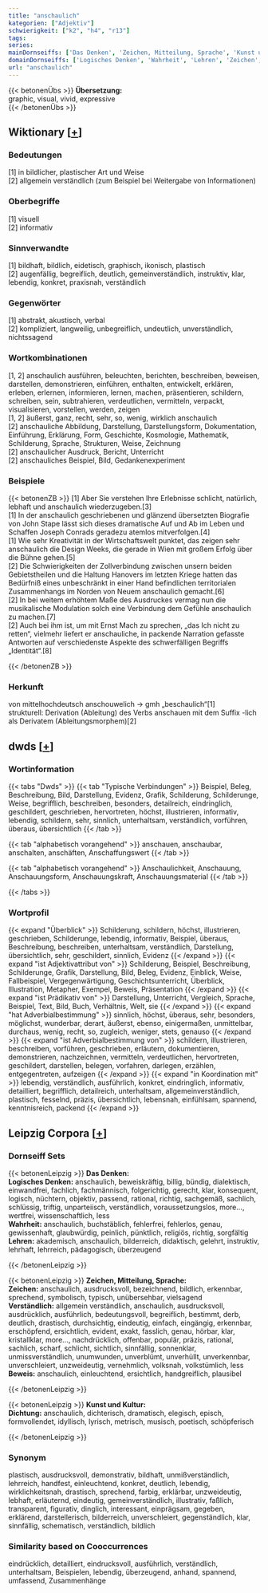 ```yaml
---
title: "anschaulich"
kategorien: ["Adjektiv"]
schwierigkeit: ["k2", "h4", "r13"]
tags:
series:
mainDornseiffs: ['Das Denken', 'Zeichen, Mitteilung, Sprache', 'Kunst und Kultur']
domainDornseiffs: ['Logisches Denken', 'Wahrheit', 'Lehren', 'Zeichen', 'Verständlich', 'Beweis', 'Dichtung']
url: "anschaulich"
---
```


{{< betonenÜbs >}}
**Übersetzung:**  
graphic, visual, vivid, expressive  
{{< /betonenÜbs >}}

## Wiktionary [[+](https://de.wiktionary.org/wiki/anschaulich)]

### Bedeutungen
[1] in bildlicher, plastischer Art und Weise  
[2] allgemein verständlich (zum Beispiel bei Weitergabe von Informationen)  

### Oberbegriffe
[1] visuell  
[2] informativ  

### Sinnverwandte
[1] bildhaft, bildlich, eidetisch, graphisch, ikonisch, plastisch  
[2] augenfällig, begreiflich, deutlich, gemeinverständlich, instruktiv, klar, lebendig, konkret, praxisnah, verständlich  

### Gegenwörter
[1] abstrakt, akustisch, verbal  
[2] kompliziert, langweilig, unbegreiflich, undeutlich, unverständlich, nichtssagend  

### Wortkombinationen
[1, 2] anschaulich ausführen, beleuchten, berichten, beschreiben, beweisen, darstellen, demonstrieren, einführen, enthalten, entwickelt, erklären, erleben, erlernen, informieren, lernen, machen, präsentieren, schildern, schreiben, sein, subtrahieren, verdeutlichen, vermitteln, verpackt, visualisieren, vorstellen, werden, zeigen  
[1, 2] äußerst, ganz, recht, sehr, so, wenig, wirklich anschaulich  
[2] anschauliche Abbildung, Darstellung, Darstellungsform, Dokumentation, Einführung, Erklärung, Form, Geschichte, Kosmologie, Mathematik, Schilderung, Sprache, Strukturen, Weise, Zeichnung  
[2] anschaulicher Ausdruck, Bericht, Unterricht  
[2] anschauliches Beispiel, Bild, Gedankenexperiment  

### Beispiele
{{< betonenZB >}}
[1] Aber Sie verstehen Ihre Erlebnisse schlicht, natürlich, lebhaft und anschaulich wiederzugeben.[3]  
[1] In der anschaulich geschriebenen und glänzend übersetzten Biografie von John Stape lässt sich dieses dramatische Auf und Ab im Leben und Schaffen Joseph Conrads geradezu atemlos mitverfolgen.[4]  
[1] Wie sehr Kreativität in der Wirtschaftswelt punktet, das zeigen sehr anschaulich die Design Weeks, die gerade in Wien mit großem Erfolg über die Bühne gehen.[5]  
[2] Die Schwierigkeiten der Zollverbindung zwischen unsern beiden Gebietstheilen und die Haltung Hanovers im letzten Kriege hatten das Bedürfniß eines unbeschränkt in einer Hand befindlichen territorialen Zusammenhangs im Norden von Neuem anschaulich gemacht.[6]  
[2] In bei weitem erhöhtem Maße des Ausdruckes vermag nun die musikalische Modulation solch eine Verbindung dem Gefühle anschaulich zu machen.[7]  
[2] Auch bei ihm ist, um mit Ernst Mach zu sprechen, „das Ich nicht zu retten“, vielmehr liefert er anschauliche, in packende Narration gefasste Antworten auf verschiedenste Aspekte des schwerfälligen Begriffs „Identität“.[8]  

{{< /betonenZB >}}
### Herkunft
von mittelhochdeutsch anschouwelich → gmh „beschaulich“[1]  
strukturell: Derivation (Ableitung) des Verbs anschauen mit dem Suffix -lich als Derivatem (Ableitungsmorphem)[2]  



## dwds [[+](https://www.dwds.de/wb/anschaulich)]

### Wortinformation
{{< tabs "Dwds" >}}
{{< tab "Typische Verbindungen" >}}
Beispiel, Beleg, Beschreibung, Bild, Darstellung, Evidenz, Grafik, Schilderung, Schilderunge, Weise, begrifflich, beschreiben, besonders, detailreich, eindringlich, geschildert, geschrieben, hervortreten, höchst, illustrieren, informativ, lebendig, schildern, sehr, sinnlich, unterhaltsam, verständlich, vorführen, überaus, übersichtlich
{{< /tab >}}

{{< tab "alphabetisch vorangehend" >}}
anschauen, anschaubar, anschalten, anschäften, Anschaffungswert
{{< /tab >}}

{{< tab "alphabetisch vorangehend" >}}
Anschaulichkeit, Anschauung, Anschauungsform, Anschauungskraft, Anschauungsmaterial
{{< /tab >}}

{{< /tabs >}}

### Wortprofil
{{< expand "Überblick" >}} Schilderung, schildern, höchst, illustrieren, geschrieben, Schilderunge, lebendig, informativ, Beispiel, überaus, Beschreibung, beschreiben, unterhaltsam, verständlich, Darstellung, übersichtlich, sehr, geschildert, sinnlich, Evidenz {{< /expand >}}
{{< expand "ist Adjektivattribut von" >}} Schilderung, Beispiel, Beschreibung, Schilderunge, Grafik, Darstellung, Bild, Beleg, Evidenz, Einblick, Weise, Fallbeispiel, Vergegenwärtigung, Geschichtsunterricht, Überblick, Illustration, Metapher, Exempel, Beweis, Präsentation {{< /expand >}}
{{< expand "ist Prädikativ von" >}} Darstellung, Unterricht, Vergleich, Sprache, Beispiel, Text, Bild, Buch, Verhältnis, Welt, sie {{< /expand >}}
{{< expand "hat Adverbialbestimmung" >}} sinnlich, höchst, überaus, sehr, besonders, möglichst, wunderbar, derart, äußerst, ebenso, einigermaßen, unmittelbar, durchaus, wenig, recht, so, zugleich, weniger, stets, genauso {{< /expand >}}
{{< expand "ist Adverbialbestimmung von" >}} schildern, illustrieren, beschreiben, vorführen, geschrieben, erläutern, dokumentieren, demonstrieren, nachzeichnen, vermitteln, verdeutlichen, hervortreten, geschildert, darstellen, belegen, vorfahren, darlegen, erzählen, entgegentreten, aufzeigen {{< /expand >}}
{{< expand "in Koordination mit" >}} lebendig, verständlich, ausführlich, konkret, eindringlich, informativ, detailliert, begrifflich, detailreich, unterhaltsam, allgemeinverständlich, plastisch, fesselnd, präzis, übersichtlich, lebensnah, einfühlsam, spannend, kenntnisreich, packend {{< /expand >}}

## Leipzig Corpora [[+](https://corpora.uni-leipzig.de/en/res?word=anschaulich&corpusId=deu_newscrawl-public_2018)]

### Dornseiff Sets
{{< betonenLeipzig >}}
**Das Denken:**  
**Logisches Denken:** anschaulich, beweiskräftig, billig, bündig, dialektisch, einwandfrei, fachlich, fachmännisch, folgerichtig, gerecht, klar, konsequent, logisch, nüchtern, objektiv, passend, rational, richtig, sachgemäß, sachlich, schlüssig, triftig, unparteiisch, verständlich, voraussetzungslos, more..., wertfrei, wissenschaftlich, less  
**Wahrheit:** anschaulich, buchstäblich, fehlerfrei, fehlerlos, genau, gewissenhaft, glaubwürdig, peinlich, pünktlich, religiös, richtig, sorgfältig  
**Lehren:** akademisch, anschaulich, bilderreich, didaktisch, gelehrt, instruktiv, lehrhaft, lehrreich, pädagogisch, überzeugend  

{{< /betonenLeipzig >}}


{{< betonenLeipzig >}}
**Zeichen, Mitteilung, Sprache:**  
**Zeichen:** anschaulich, ausdrucksvoll, bezeichnend, bildlich, erkennbar, sprechend, symbolisch, typisch, unübersehbar, vielsagend  
**Verständlich:** allgemein verständlich, anschaulich, ausdrucksvoll, ausdrücklich, ausführlich, bedeutungsvoll, begreiflich, bestimmt, derb, deutlich, drastisch, durchsichtig, eindeutig, einfach, eingängig, erkennbar, erschöpfend, ersichtlich, evident, exakt, fasslich, genau, hörbar, klar, kristallklar, more..., nachdrücklich, offenbar, populär, präzis, rational, sachlich, scharf, schlicht, sichtlich, sinnfällig, sonnenklar, unmissverständlich, unumwunden, unverblümt, unverhüllt, unverkennbar, unverschleiert, unzweideutig, vernehmlich, volksnah, volkstümlich, less  
**Beweis:** anschaulich, einleuchtend, ersichtlich, handgreiflich, plausibel  

{{< /betonenLeipzig >}}


{{< betonenLeipzig >}}
**Kunst und Kultur:**  
**Dichtung:** anschaulich, dichterisch, dramatisch, elegisch, episch, formvollendet, idyllisch, lyrisch, metrisch, musisch, poetisch, schöpferisch  

{{< /betonenLeipzig >}}

### Synonym
plastisch, ausdrucksvoll, demonstrativ, bildhaft, unmißverständlich, lehrreich, handfest, einleuchtend, konkret, deutlich, lebendig, wirklichkeitsnah, drastisch, sprechend, farbig, erklärbar, unzweideutig, lebhaft, erläuternd, eindeutig, gemeinverständlich, illustrativ, faßlich, transparent, figurativ, dinglich, interessant, einprägsam, gegeben, erklärend, darstellerisch, bilderreich, unverschleiert, gegenständlich, klar, sinnfällig, schematisch, verständlich, bildlich


### Similarity based on Cooccurrences
eindrücklich, detailliert, eindrucksvoll, ausführlich, verständlich, unterhaltsam, Beispielen, lebendig, überzeugend, anhand, spannend, umfassend, Zusammenhänge

